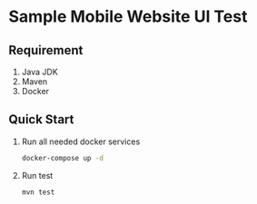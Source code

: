 Sample Mobile Website UI Test
=============================

Requirement
-----------
1. Java JDK
2. Maven
3. Docker

Quick Start
-----------

1. Run all needed docker services

	```bash
	docker-compose up -d
	```

2. Run test

	```bash
	mvn test
	```
